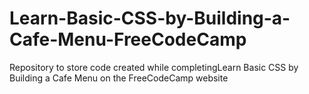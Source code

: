 # Learn-Basic-CSS-by-Building-a-Cafe-Menu-FreeCodeCamp
Repository to store code created while completingLearn Basic CSS by Building a Cafe Menu on the FreeCodeCamp website 
